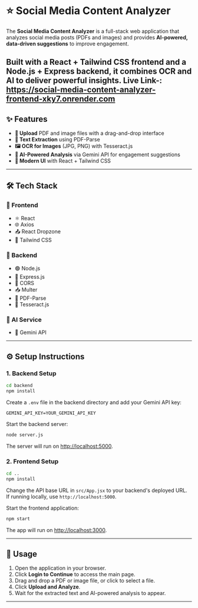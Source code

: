 <!-- Social Media Content Analyzer
The Social Media Content Analyzer is a web application designed to analyze social media posts (in the form of PDFs and images) and provide data-driven suggestions to improve engagement. It is built as a full-stack application with a React frontend and a Node.js backend.
Live Link-: https://social-media-content-analyzer-frontend-xky7.onrender.com
Features
Document Upload: Users can upload PDF and image files using a drag-and-drop interface.

Text Extraction: The application performs the following:

PDF Parsing: Extracts text from PDF files.

OCR (Optical Character Recognition): Extracts text from image files (JPG, PNG) using Tesseract.js.

AI-Powered Analysis: The extracted text and/or the image itself are sent to the Gemini API, which provides a detailed analysis and suggestions for improving social media post engagement.

User Interface: A clean and responsive user interface built with React and Tailwind CSS.

Technical Stack
Frontend:

React: A JavaScript library for building the user interface.

Axios: A library for making HTTP requests to the backend.

React Dropzone: A simple component for handling file uploads.

Tailwind CSS: A utility-first CSS framework for styling.

Backend:

Node.js: The JavaScript runtime environment.

Express.js: A fast, minimalist web framework for Node.js.

CORS: Middleware for handling Cross-Origin Resource Sharing.

Multer: A Node.js middleware for handling multipart/form-data.

PDF-Parse: A library to extract text from PDFs.

Tesseract.js: A pure JavaScript OCR library for images.

AI Service:

Gemini API: Used for AI-powered content analysis.

Setup Instructions
Follow these steps to set up and run the project locally.

1. Backend Setup
Navigate to the backend directory:

cd backend

Install the backend dependencies:

npm install

Create a .env file in the backend directory and add your Gemini API key:

GEMINI_API_KEY=YOUR_GEMINI_API_KEY

You can get a free API key from Google AI Studio.

Start the backend server:

node server.js

The server will run on http://localhost:5000.

2. Frontend Setup
Navigate to the project's root directory:

cd ..

Install the frontend dependencies:

npm install

Change the API base URL in the src/App.jsx file to your backend's deployed URL. The current code points to https://social-media-content-analyzer-w0ho.onrender.com. If you are running locally, you must change this to http://localhost:5000.

Start the frontend application:

npm start

The application will run on http://localhost:3000 (or another available port).

Usage
Open the application in your browser.

Click "Login to Continue" to access the main page.

Drag and drop a PDF or image file into the designated area or click to select a file.

Click "Upload and Analyze."

Wait for the application to extract the text and an AI-powered analysis to appear on the screen. -->
# ⭐ Social Media Content Analyzer

The **Social Media Content Analyzer** is a full-stack web application that analyzes social media posts (PDFs and images) and provides **AI-powered, data-driven suggestions** to improve engagement.

Built with a **React + Tailwind CSS frontend** and a **Node.js + Express backend**, it combines **OCR and AI** to deliver powerful insights.
Live Link-: https://social-media-content-analyzer-frontend-xky7.onrender.com
---

## ✨ Features

- **📂 Upload** PDF and image files with a drag-and-drop interface
- **📑 Text Extraction** using PDF-Parse
- **🖼 OCR for Images** (JPG, PNG) with Tesseract.js
- **🤖 AI-Powered Analysis** via Gemini API for engagement suggestions
- **🎨 Modern UI** with React + Tailwind CSS

---

## 🛠 Tech Stack

### 🔹 Frontend
- ⚛ React
- 🌐 Axios
- 📤 React Dropzone
- 🎨 Tailwind CSS

### 🔹 Backend
- 🟢 Node.js
- 🚀 Express.js
- 🔗 CORS
- 📥 Multer
- 📑 PDF-Parse
- 🔎 Tesseract.js

### 🔹 AI Service
- 🤖 Gemini API

---

## ⚙️ Setup Instructions

### 1. Backend Setup
```bash
cd backend
npm install
```
Create a `.env` file in the backend directory and add your Gemini API key:
```
GEMINI_API_KEY=YOUR_GEMINI_API_KEY
```
Start the backend server:
```bash
node server.js
```
The server will run on [http://localhost:5000](http://localhost:5000).

### 2. Frontend Setup
```bash
cd ..
npm install
```
Change the API base URL in `src/App.jsx` to your backend's deployed URL. If running locally, use `http://localhost:5000`.

Start the frontend application:
```bash
npm start
```
The app will run on [http://localhost:3000](http://localhost:3000).

---

## 🚀 Usage

1. Open the application in your browser.
2. Click **Login to Continue** to access the main page.
3. Drag and drop a PDF or image file, or click to select a file.
4. Click **Upload and Analyze**.
5. Wait for the extracted text and AI-powered analysis to appear.

---
